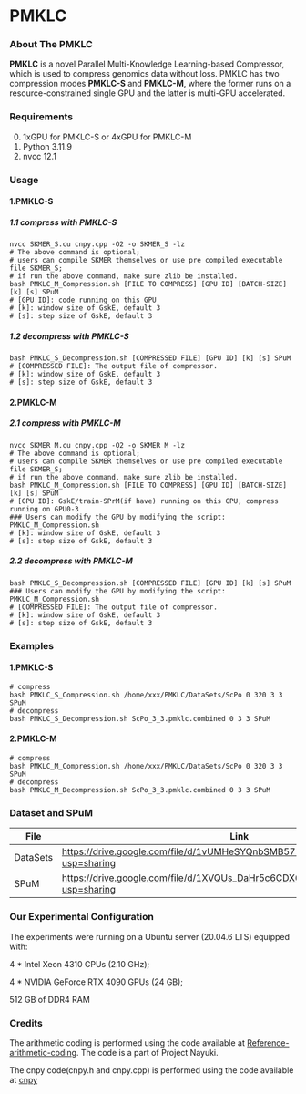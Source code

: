 # PMKLC

### About The PMKLC

**PMKLC** is a novel Parallel Multi-Knowledge Learning-based Compressor, which is used to compress  genomics data without loss. PMKLC has two compression modes **PMKLC-S** and **PMKLC-M**, where the former runs on a resource-constrained single GPU and the latter is multi-GPU accelerated.

### Requirements

0. 1xGPU for PMKLC-S or 4xGPU for PMKLC-M
1. Python 3.11.9
2. nvcc 12.1

### Usage

#### 1.PMKLC-S

##### 1.1 compress with PMKLC-S

```shell
nvcc SKMER_S.cu cnpy.cpp -O2 -o SKMER_S -lz
# The above command is optional; 
# users can compile SKMER themselves or use pre compiled executable file SKMER_S;
# if run the above command, make sure zlib be installed.
bash PMKLC_M_Compression.sh [FILE TO COMPRESS] [GPU ID] [BATCH-SIZE] [k] [s] SPuM
# [GPU ID]: code running on this GPU
# [k]: window size of GskE, default 3
# [s]: step size of GskE, default 3
```

##### 1.2 decompress with PMKLC-S

```shell
bash PMKLC_S_Decompression.sh [COMPRESSED FILE] [GPU ID] [k] [s] SPuM
# [COMPRESSED FILE]: The output file of compressor.
# [k]: window size of GskE, default 3
# [s]: step size of GskE, default 3
```

#### 2.PMKLC-M

##### 2.1 compress with PMKLC-M

```shell
nvcc SKMER_M.cu cnpy.cpp -O2 -o SKMER_M -lz
# The above command is optional; 
# users can compile SKMER themselves or use pre compiled executable file SKMER_S;
# if run the above command, make sure zlib be installed.
bash PMKLC_M_Compression.sh [FILE TO COMPRESS] [GPU ID] [BATCH-SIZE] [k] [s] SPuM
# [GPU ID]: GskE/train-SPrM(if have) running on this GPU, compress running on GPU0-3
### Users can modify the GPU by modifying the script: PMKLC_M_Compression.sh
# [k]: window size of GskE, default 3
# [s]: step size of GskE, default 3
```

##### 2.2 decompress with PMKLC-M

```shell
bash PMKLC_S_Decompression.sh [COMPRESSED FILE] [GPU ID] [k] [s] SPuM
### Users can modify the GPU by modifying the script: PMKLC_M_Compression.sh
# [COMPRESSED FILE]: The output file of compressor.
# [k]: window size of GskE, default 3
# [s]: step size of GskE, default 3
```

### Examples

#### 1.PMKLC-S

```shell
# compress
bash PMKLC_S_Compression.sh /home/xxx/PMKLC/DataSets/ScPo 0 320 3 3 SPuM
# decompress
bash PMKLC_S_Decompression.sh ScPo_3_3.pmklc.combined 0 3 3 SPuM
```

#### 2.PMKLC-M

```shell
# compress
bash PMKLC_M_Compression.sh /home/xxx/PMKLC/DataSets/ScPo 0 320 3 3 SPuM
# decompress
bash PMKLC_M_Decompression.sh ScPo_3_3.pmklc.combined 0 3 3 SPuM
```

### Dataset and SPuM

| File     | Link                                                         |
| -------- | ------------------------------------------------------------ |
| DataSets | https://drive.google.com/file/d/1vUMHeSYQnbSMB571EgpviDzGv4QsKCOr/view?usp=sharing |
| SPuM     | https://drive.google.com/file/d/1XVQUs_DaHr5c6CDX6wP-0cdFceba5AJ9/view?usp=sharing |


### Our Experimental Configuration

The experiments were running on a Ubuntu server (20.04.6 LTS) equipped with:

4 * Intel Xeon 4310 CPUs (2.10 GHz);

4 * NVIDIA GeForce RTX 4090 GPUs (24 GB);

512 GB of DDR4 RAM

### Credits

The arithmetic coding is performed using the code available at [Reference-arithmetic-coding](https://github.com/nayuki/Reference-arithmetic-coding). The code is a part of Project Nayuki.

The cnpy code(cnpy.h and cnpy.cpp) is performed using the code available at [cnpy](https://github.com/rogersce/cnpy)
